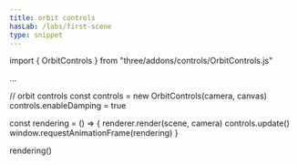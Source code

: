 ```yaml
---
title: orbit controls
hasLab: /labs/first-scene
type: snippet
---
```

import { OrbitControls } from "three/addons/controls/OrbitControls.js"

...

// orbit controls
const controls = new OrbitControls(camera, canvas)
controls.enableDamping = true

const rendering = () => {
  renderer.render(scene, camera)
  controls.update()
  window.requestAnimationFrame(rendering)
}

rendering()